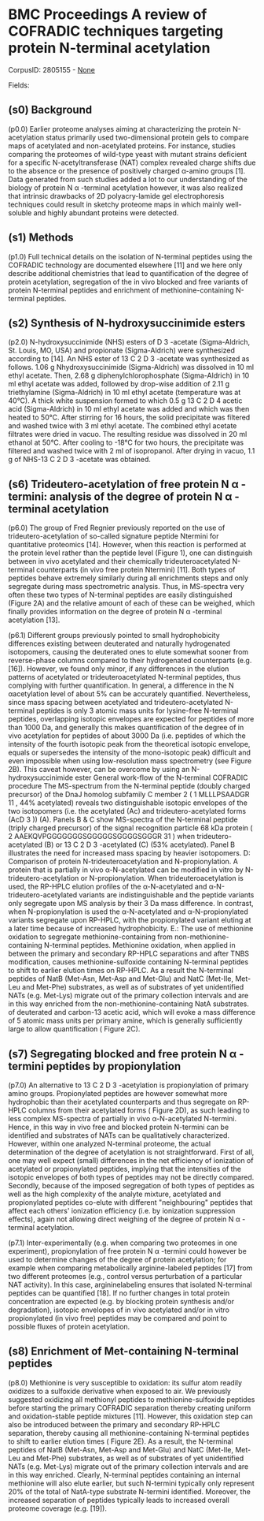 # BMC Proceedings A review of COFRADIC techniques targeting protein N-terminal acetylation

CorpusID: 2805155 - [None](None)

Fields: 

## (s0) Background
(p0.0) Earlier proteome analyses aiming at characterizing the protein N-acetylation status primarily used two-dimensional protein gels to compare maps of acetylated and non-acetylated proteins. For instance, studies comparing the proteomes of wild-type yeast with mutant strains deficient for a specific N-acetyltransferase (NAT) complex revealed charge shifts due to the absence or the presence of positively charged α-amino groups [1]. Data generated from such studies added a lot to our understanding of the biology of protein N α -terminal acetylation however, it was also realized that intrinsic drawbacks of 2D polyacry-lamide gel electrophoresis techniques could result in sketchy proteome maps in which mainly well-soluble and highly abundant proteins were detected.
## (s1) Methods
(p1.0) Full technical details on the isolation of N-terminal peptides using the COFRADIC technology are documented elsewhere [11] and we here only describe additional chemistries that lead to quantification of the degree of protein acetylation, segregation of the in vivo blocked and free variants of protein N-terminal peptides and enrichment of methionine-containing N-terminal peptides.
## (s2) Synthesis of N-hydroxysuccinimide esters
(p2.0) N-hydroxysuccinimide (NHS) esters of D 3 -acetate (Sigma-Aldrich, St. Louis, MO, USA) and propionate (Sigma-Aldrich) were synthesized according to [14]. An NHS ester of 13 C 2 D 3 -acetate was synthesized as follows. 1.06 g Nhydroxysuccinimide (Sigma-Aldrich) was dissolved in 10 ml ethyl acetate. Then, 2.68 g diphenylchlorophosphate (Sigma-Aldrich) in 10 ml ethyl acetate was added, followed by drop-wise addition of 2.11 g triethylamine (Sigma-Aldrich) in 10 ml ethyl acetate (temperature was at 40°C). A thick white suspension formed to which 0.5 g 13 C 2 D 4 acetic acid (Sigma-Aldrich) in 10 ml ethyl acetate was added and which was then heated to 50°C. After stirring for 16 hours, the solid precipitate was filtered and washed twice with 3 ml ethyl acetate. The combined ethyl acetate filtrates were dried in vacuo. The resulting residue was dissolved in 20 ml ethanol at 50°C. After cooling to -18°C for two hours, the precipitate was filtered and washed twice with 2 ml of isopropanol. After drying in vacuo, 1.1 g of NHS-13 C 2 D 3 -acetate was obtained.
## (s6) Trideutero-acetylation of free protein N α -termini: analysis of the degree of protein N α -terminal acetylation
(p6.0) The group of Fred Regnier previously reported on the use of trideutero-acetylation of so-called signature peptide Ntermini for quantitative proteomics [14]. However, when this reaction is performed at the protein level rather than the peptide level (Figure 1), one can distinguish between in vivo acetylated and their chemically trideuteroacetylated N-terminal counterparts (in vivo free protein Ntermini) [11]. Both types of peptides behave extremely similarly during all enrichments steps and only segregate during mass spectrometric analysis. Thus, in MS-spectra very often these two types of N-terminal peptides are easily distinguished (Figure 2A) and the relative amount of each of these can be weighed, which finally provides information on the degree of protein N α -terminal acetylation [13].

(p6.1) Different groups previously pointed to small hydrophobicity differences existing between deuterated and naturally hydrogenated isotopomers, causing the deuterated ones to elute somewhat sooner from reverse-phase columns compared to their hydrogenated counterparts (e.g. [16]). However, we found only minor, if any differences in the elution patterns of acetylated or trideuteroacetylated N-terminal peptides, thus complying with further quantification. In general, a difference in the N αacetylation level of about 5% can be accurately quantified. Nevertheless, since mass spacing between acetylated and trideutero-acetylated N-terminal peptides is only 3 atomic mass units for lysine-free N-terminal peptides, overlapping isotopic envelopes are expected for peptides of more than 1000 Da, and generally this makes quantification of the degree of in vivo acetylation for peptides of about 3000 Da (i.e. peptides of which the intensity of the fourth isotopic peak from the theoretical isotopic envelope, equals or supersedes the intensity of the mono-isotopic peak) difficult and even impossible when using low-resolution mass spectrometry (see Figure 2B). This caveat however, can be overcome by using an N-hydroxysuccinimide ester General work-flow of the N-terminal COFRADIC procedure The MS-spectrum from the N-terminal peptide (doubly charged precursor) of the DnaJ homolog subfamily C member 2 ( 1 MLLLPSAADGR 11 , 44% acetylated) reveals two distinguishable isotopic envelopes of the two isotopomers (i.e. the acetylated (Ac) and trideutero-acetylated forms (AcD 3 )) (A). Panels B & C show MS-spectra of the N-terminal peptide (triply charged precursor) of the signal recognition particle 68 kDa protein ( 2 AAEKQVPGGGGGGGSGGGGGSGGGGSGGGR 31 ) when trideutero-acetylated (B) or 13 C 2 D 3 -acetylated (C) (53% acetylated). Panel B illustrates the need for increased mass spacing by heavier isotopomers. D: Comparison of protein N-trideuteroacetylation and N-propionylation. A protein that is partially in vivo α-N-acetylated can be modified in vitro by N-trideutero-acetylation or N-propionylation. When trideuteroacetylation is used, the RP-HPLC elution profiles of the α-N-acetylated and α-N-trideutero-acetylated variants are indistinguishable and the peptide variants only segregate upon MS analysis by their 3 Da mass difference. In contrast, when N-propionylation is used the α-N-acetylated and α-N-propionylated variants segregate upon RP-HPLC, with the propionylated variant eluting at a later time because of increased hydrophobicity. E.: The use of methionine oxidation to segregate methionine-containing from non-methionine-containing N-terminal peptides. Methionine oxidation, when applied in between the primary and secondary RP-HPLC separations and after TNBS modification, causes methionine-sulfoxide containing N-terminal peptides to shift to earlier elution times on RP-HPLC. As a result the N-terminal peptides of NatB (Met-Asn, Met-Asp and Met-Glu) and NatC (Met-Ile, Met-Leu and Met-Phe) substrates, as well as of substrates of yet unidentified NATs (e.g. Met-Lys) migrate out of the primary collection intervals and are in this way enriched from the non-methionine-containing NatA substrates. of deuterated and carbon-13 acetic acid, which will evoke a mass difference of 5 atomic mass units per primary amine, which is generally sufficiently large to allow quantification ( Figure 2C).
## (s7) Segregating blocked and free protein N α -termini peptides by propionylation
(p7.0) An alternative to 13 C 2 D 3 -acetylation is propionylation of primary amino groups. Propionylated peptides are however somewhat more hydrophobic than their acetylated counterparts and thus segregate on RP-HPLC columns from their acetylated forms ( Figure 2D), as such leading to less complex MS-spectra of partially in vivo α-N-acetylated N-termini. Hence, in this way in vivo free and blocked protein N-termini can be identified and substrates of NATs can be qualitatively characterized. However, within one analyzed N-terminal proteome, the actual determination of the degree of acetylation is not straightforward. First of all, one may well expect (small) differences in the net efficiency of ionization of acetylated or propionylated peptides, implying that the intensities of the isotopic envelopes of both types of peptides may not be directly compared. Secondly, because of the imposed segregation of both types of peptides as well as the high complexity of the analyte mixture, acetylated and propionylated peptides co-elute with different "neighbouring" peptides that affect each others' ionization efficiency (i.e. by ionization suppression effects), again not allowing direct weighing of the degree of protein N α -terminal acetylation.

(p7.1) Inter-experimentally (e.g. when comparing two proteomes in one experiment), propionylation of free protein N α -termini could however be used to determine changes of the degree of protein acetylation; for example when comparing metabolically arginine-labeled peptides [17] from two different proteomes (e.g., control versus perturbation of a particular NAT activity). In this case, argininelabeling ensures that isolated N-terminal peptides can be quantified [18]. If no further changes in total protein concentration are expected (e.g. by blocking protein synthesis and/or degradation), isotopic envelopes of in vivo acetylated and/or in vitro propionylated (in vivo free) peptides may be compared and point to possible fluxes of protein acetylation.
## (s8) Enrichment of Met-containing N-terminal peptides
(p8.0) Methionine is very susceptible to oxidation: its sulfur atom readily oxidizes to a sulfoxide derivative when exposed to air. We previously suggested oxidizing all methionyl peptides to methionine-sulfoxide peptides before starting the primary COFRADIC separation thereby creating uniform and oxidation-stable peptide mixtures [11]. However, this oxidation step can also be introduced between the primary and secondary RP-HPLC separation, thereby causing all methionine-containing N-terminal peptides to shift to earlier elution times ( Figure 2E). As a result, the N-terminal peptides of NatB (Met-Asn, Met-Asp and Met-Glu) and NatC (Met-Ile, Met-Leu and Met-Phe) substrates, as well as of substrates of yet unidentified NATs (e.g. Met-Lys) migrate out of the primary collection intervals and are in this way enriched. Clearly, N-terminal peptides containing an internal methionine will also elute earlier, but such N-termini typically only represent 20% of the total of NatA-type substrate N-termini identified. Moreover, the increased separation of peptides typically leads to increased overall proteome coverage (e.g. [19]).
